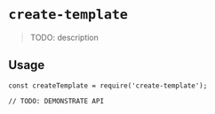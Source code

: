 # `create-template`

> TODO: description

## Usage

```
const createTemplate = require('create-template');

// TODO: DEMONSTRATE API
```
